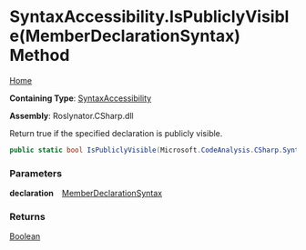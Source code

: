 # SyntaxAccessibility\.IsPubliclyVisible\(MemberDeclarationSyntax\) Method

[Home](../../../../README.md)

**Containing Type**: [SyntaxAccessibility](../README.md)

**Assembly**: Roslynator\.CSharp\.dll

  
Return true if the specified declaration is publicly visible\.

```csharp
public static bool IsPubliclyVisible(Microsoft.CodeAnalysis.CSharp.Syntax.MemberDeclarationSyntax declaration)
```

### Parameters

**declaration** &ensp; [MemberDeclarationSyntax](https://docs.microsoft.com/en-us/dotnet/api/microsoft.codeanalysis.csharp.syntax.memberdeclarationsyntax)

### Returns

[Boolean](https://docs.microsoft.com/en-us/dotnet/api/system.boolean)

